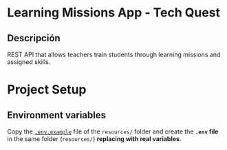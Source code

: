 # Learning Missions App - Tech Quest
## Descripción

REST API that allows teachers train students through learning missions and assigned skills.

# Project Setup

## Environment variables

Copy the [`.env.example`](./src/main/resources/.env.example) file of the `resources/` folder and create the **`.env` file**  in the same folder (`resources/`) **replacing with real variables**.